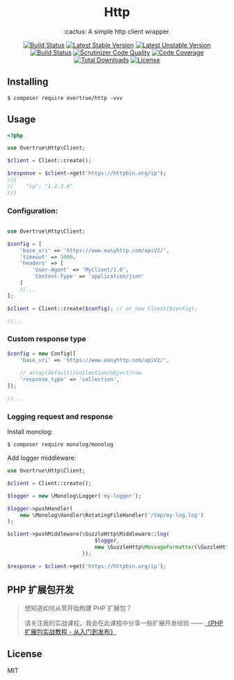 <p> 
    <h1 align="center">Http</h1>
</p>

<p align="center"> :cactus: A simple http client wrapper.</p>

<p align="center">
<a href="https://travis-ci.org/overtrue/http"><img src="https://travis-ci.org/overtrue/http.svg?branch=master" alt="Build Status"></a>
<a href="https://packagist.org/packages/overtrue/http"><img src="https://poser.pugx.org/overtrue/http/v/stable.svg" alt="Latest Stable Version"></a>
<a href="https://packagist.org/packages/overtrue/http"><img src="https://poser.pugx.org/overtrue/http/v/unstable.svg" alt="Latest Unstable Version"></a>
<a href="https://scrutinizer-ci.com/g/overtrue/http/build-status/master"><img src="https://scrutinizer-ci.com/g/overtrue/http/badges/build.png?b=master" alt="Build Status"></a>
<a href="https://scrutinizer-ci.com/g/overtrue/http/?branch=master"><img src="https://scrutinizer-ci.com/g/overtrue/http/badges/quality-score.png?b=master" alt="Scrutinizer Code Quality"></a>
<a href="https://scrutinizer-ci.com/g/overtrue/http/?branch=master"><img src="https://scrutinizer-ci.com/g/overtrue/http/badges/coverage.png?b=master" alt="Code Coverage"></a>
<a href="https://packagist.org/packages/overtrue/http"><img src="https://poser.pugx.org/overtrue/http/downloads" alt="Total Downloads"></a>
<a href="https://packagist.org/packages/overtrue/http"><img src="https://poser.pugx.org/overtrue/http/license" alt="License"></a>
</p>

## Installing

```shell
$ composer require overtrue/http -vvv
```

## Usage

```php
<?php

use Overtrue\Http\Client;

$client = Client::create(); 

$response = $client->get('https://httpbin.org/ip');
//{
//    "ip": "1.2.3.4"
//}
```

### Configuration:

```php

use Overtrue\Http\Client;

$config = [
    'base_uri' => 'https://www.easyhttp.com/apiV2/',
    'timeout' => 3000,
    'headers' => [
        'User-Agent' => 'MyClient/1.0',
        'Content-Type' => 'application/json'
    ]
    //...
];

$client = Client::create($config); // or new Client($config);

//...
```

### Custom response type

```php
$config = new Config([
    'base_uri' => 'https://www.easyhttp.com/apiV2/',
    
    // array(default)/collection/object/raw
    'response_type' => 'collection', 
]);

//...
```

### Logging request and response

Install monolog:

```bash
$ composer require monolog/monolog
```
Add logger middleware:

```php
use Overtrue\Http\Client;

$client = Client::create();

$logger = new \Monolog\Logger('my-logger');

$logger->pushHandler(
    new \Monolog\Handler\RotatingFileHandler('/tmp/my-log.log')
);

$client->pushMiddleware(\GuzzleHttp\Middleware::log(
                            $logger,
                            new \GuzzleHttp\MessageFormatter(\GuzzleHttp\MessageFormatter::DEBUG)
                        ));

$response = $client->get('https://httpbin.org/ip');
```

## PHP 扩展包开发

> 想知道如何从零开始构建 PHP 扩展包？
>
> 请关注我的实战课程，我会在此课程中分享一些扩展开发经验 —— [《PHP 扩展包实战教程 - 从入门到发布》](https://learnku.com/courses/creating-package)

## License

MIT
